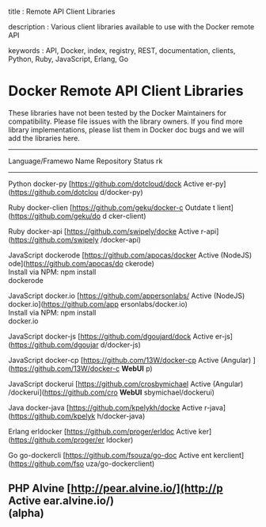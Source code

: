 title
:   Remote API Client Libraries

description
:   Various client libraries available to use with the Docker remote API

keywords
:   API, Docker, index, registry, REST, documentation, clients, Python,
    Ruby, JavaScript, Erlang, Go

Docker Remote API Client Libraries
==================================

These libraries have not been tested by the Docker Maintainers for
compatibility. Please file issues with the library owners. If you find
more library implementations, please list them in Docker doc bugs and we
will add the libraries here.

  -----------------------------------------------------------------------
  Language/Framewo Name         Repository                        Status
  rk                                                              
  ---------------- ------------ --------------------------------- -------
  Python           docker-py    [https://github.com/dotcloud/dock Active
                                er-py](https://github.com/dotclou 
                                d/docker-py)                      

  Ruby             docker-clien [https://github.com/geku/docker-c Outdate
                   t            lient](https://github.com/geku/do d
                                cker-client)                      

  Ruby             docker-api   [https://github.com/swipely/docke Active
                                r-api](https://github.com/swipely 
                                /docker-api)                      

  JavaScript       dockerode    [https://github.com/apocas/docker Active
  (NodeJS)                      ode](https://github.com/apocas/do 
                                ckerode)                          
                                Install via NPM: npm install      
                                dockerode                         

  JavaScript       docker.io    [https://github.com/appersonlabs/ Active
  (NodeJS)                      docker.io](https://github.com/app 
                                ersonlabs/docker.io)              
                                Install via NPM: npm install      
                                docker.io                         

  JavaScript       docker-js    [https://github.com/dgoujard/dock Active
                                er-js](https://github.com/dgoujar 
                                d/docker-js)                      

  JavaScript       docker-cp    [https://github.com/13W/docker-cp Active
  (Angular)                     ](https://github.com/13W/docker-c 
  **WebUI**                     p)                                

  JavaScript       dockerui     [https://github.com/crosbymichael Active
  (Angular)                     /dockerui](https://github.com/cro 
  **WebUI**                     sbymichael/dockerui)              

  Java             docker-java  [https://github.com/kpelykh/docke Active
                                r-java](https://github.com/kpelyk 
                                h/docker-java)                    

  Erlang           erldocker    [https://github.com/proger/erldoc Active
                                ker](https://github.com/proger/er 
                                ldocker)                          

  Go               go-dockercli [https://github.com/fsouza/go-doc Active
                   ent          kerclient](https://github.com/fso 
                                uza/go-dockerclient)              

  PHP              Alvine       [http://pear.alvine.io/](http://p Active
                                ear.alvine.io/)                   
                                (alpha)                           
  -----------------------------------------------------------------------


